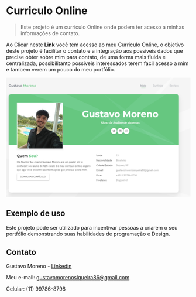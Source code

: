 # Curriculo Online
> Este projeto é um curriculo Online onde podem ter acesso a minhas informações de contato.

Ao Clicar neste **[Link](https://gustavomsv.github.io/#home)** você tem acesso ao meu Curriculo Online, o objetivo deste projeto é facilitar o contato e a integração aos possiveis dados que precise obter sobre mim para contato, de uma forma mais fluida e centralizada, possibilitanto possiveis interessados terem facil acesso a mim e tambem verem um pouco do meu portfólio.  

![](images/Capturar.PNG)

## Exemplo de uso

Este projeto pode ser utilizado para incentivar pessoas a criarem o seu portfólio demonstrando suas habilidades de programação e Design.


## Contato

Gustavo Moreno - [Linkedin](https://www.linkedin.com/in/gustavo-moreno-5803a0229)

Meu e-mail: gustavomorenosiqueira86@gmail.com

Celular: (11) 99786-8798